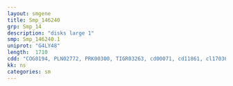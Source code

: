 ```yaml
---
layout: smgene
title: Smp_146240
grp: Smp_14
description: "disks large 1"
smp: Smp_146240.1
uniprot: "G4LY48"
length:  1710
cdd: "COG0194, PLN02772, PRK00300, TIGR03263, cd00071, cd11861, cl17036, cl17190, pfam00018, pfam00625, smart00072, smart00326"
kk: ns
categories: sm
---
```

